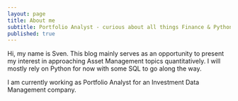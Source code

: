 ```yaml
---
layout: page
title: About me
subtitle: Portfolio Analyst - curious about all things Finance & Python
published: true
---
```


Hi, my name is Sven. This blog mainly serves as an opportunity to present my interest in approaching Asset Management topics quantitatively. I will mostly rely on Python for now with some SQL to go along the way. 

I am currently working as Portfolio Analyst for an Investment Data Management company. 
